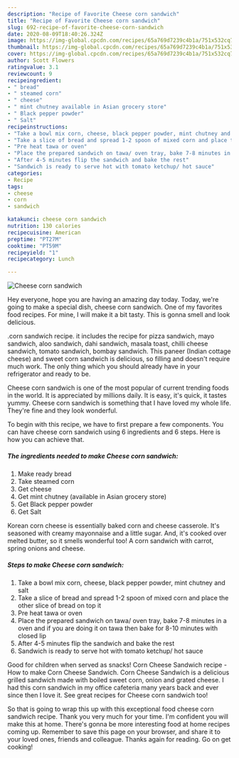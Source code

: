 ```yaml
---
description: "Recipe of Favorite Cheese corn sandwich"
title: "Recipe of Favorite Cheese corn sandwich"
slug: 692-recipe-of-favorite-cheese-corn-sandwich
date: 2020-08-09T18:40:26.324Z
image: https://img-global.cpcdn.com/recipes/65a769d7239c4b1a/751x532cq70/cheese-corn-sandwich-recipe-main-photo.jpg
thumbnail: https://img-global.cpcdn.com/recipes/65a769d7239c4b1a/751x532cq70/cheese-corn-sandwich-recipe-main-photo.jpg
cover: https://img-global.cpcdn.com/recipes/65a769d7239c4b1a/751x532cq70/cheese-corn-sandwich-recipe-main-photo.jpg
author: Scott Flowers
ratingvalue: 3.1
reviewcount: 9
recipeingredient:
- " bread"
- " steamed corn"
- " cheese"
- " mint chutney available in Asian grocery store"
- " Black pepper powder"
- " Salt"
recipeinstructions:
- "Take a bowl mix corn, cheese, black pepper powder, mint chutney and salt"
- "Take a slice of bread and spread 1-2 spoon of mixed corn and place the other slice of bread on top it"
- "Pre heat tawa or oven"
- "Place the prepared sandwich on tawa/ oven tray, bake 7-8 minutes in a oven and if you are doing it on tawa then bake for 8-10 minutes with closed lip"
- "After 4-5 minutes flip the sandwich and bake the rest"
- "Sandwich is ready to serve hot with tomato ketchup/ hot sauce"
categories:
- Recipe
tags:
- cheese
- corn
- sandwich

katakunci: cheese corn sandwich 
nutrition: 130 calories
recipecuisine: American
preptime: "PT27M"
cooktime: "PT59M"
recipeyield: "1"
recipecategory: Lunch

---
```



![Cheese corn sandwich](https://img-global.cpcdn.com/recipes/65a769d7239c4b1a/751x532cq70/cheese-corn-sandwich-recipe-main-photo.jpg)

Hey everyone, hope you are having an amazing day today. Today, we're going to make a special dish, cheese corn sandwich. One of my favorites food recipes. For mine, I will make it a bit tasty. This is gonna smell and look delicious.

.corn sandwich recipe. it includes the recipe for pizza sandwich, mayo sandwich, aloo sandwich, dahi sandwich, masala toast, chilli cheese sandwich, tomato sandwich, bombay sandwich. This paneer (Indian cottage cheese) and sweet corn sandwich is delicious, so filling and doesn&#39;t require much work. The only thing which you should already have in your refrigerator and ready to be.

Cheese corn sandwich is one of the most popular of current trending foods in the world. It is appreciated by millions daily. It is easy, it's quick, it tastes yummy. Cheese corn sandwich is something that I have loved my whole life. They're fine and they look wonderful.


To begin with this recipe, we have to first prepare a few components. You can have cheese corn sandwich using 6 ingredients and 6 steps. Here is how you can achieve that.

<!--inarticleads1-->

##### The ingredients needed to make Cheese corn sandwich:

1. Make ready  bread
1. Take  steamed corn
1. Get  cheese
1. Get  mint chutney (available in Asian grocery store)
1. Get  Black pepper powder
1. Get  Salt


Korean corn cheese is essentially baked corn and cheese casserole. It&#39;s seasoned with creamy mayonnaise and a little sugar. And, it&#39;s cooked over melted butter, so it smells wonderful too! A corn sandwich with carrot, spring onions and cheese. 

<!--inarticleads2-->

##### Steps to make Cheese corn sandwich:

1. Take a bowl mix corn, cheese, black pepper powder, mint chutney and salt
1. Take a slice of bread and spread 1-2 spoon of mixed corn and place the other slice of bread on top it
1. Pre heat tawa or oven
1. Place the prepared sandwich on tawa/ oven tray, bake 7-8 minutes in a oven and if you are doing it on tawa then bake for 8-10 minutes with closed lip
1. After 4-5 minutes flip the sandwich and bake the rest
1. Sandwich is ready to serve hot with tomato ketchup/ hot sauce


Good for children when served as snacks! Corn Cheese Sandwich recipe - How to make Corn Cheese Sandwich. Corn Cheese Sandwich is a delicious grilled sandwich made with boiled sweet corn, onion and grated cheese. I had this corn sandwich in my office cafeteria many years back and ever since then I love it. See great recipes for Cheese corn sandwich too! 

So that is going to wrap this up with this exceptional food cheese corn sandwich recipe. Thank you very much for your time. I'm confident you will make this at home. There's gonna be more interesting food at home recipes coming up. Remember to save this page on your browser, and share it to your loved ones, friends and colleague. Thanks again for reading. Go on get cooking!

